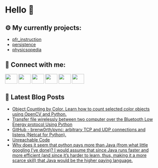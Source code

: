 # Hello 👋

## ⚙️ My currently projects:
- [pfr_instruction](https://github.com/bullbesh/pfr_instruction)
- [persistence](https://github.com/bullbesh/persistence)
- [physicsopedia](https://github.com/bullbesh/physicsopedia)

## 🔎 Connect with me:
[<img height="32" width="40" src="https://cdn.jsdelivr.net/npm/simple-icons@v5/icons/telegram.svg" />](https://t.me/bullbesh)
[<img height="32" width="40" src="https://cdn.jsdelivr.net/npm/simple-icons@v5/icons/vk.svg" />](https://vk.com/bullbesh)
[<img height="32" width="40" src="https://cdn.jsdelivr.net/npm/simple-icons@v5/icons/twitter.svg" />](https://twitter.com/bullbesh1)
[<img height="32" width="40" src="https://cdn.jsdelivr.net/npm/simple-icons@v5/icons/instagram.svg" />](https://www.instagram.com/bullbesh)
[<img height="32" width="40" src="https://cdn.jsdelivr.net/npm/simple-icons@v5/icons/reddit.svg" />](https://www.reddit.com/user/bullbesh)
[<img height="32" width="40" src="https://cdn.jsdelivr.net/npm/simple-icons@v5/icons/youtube.svg" />](https://www.youtube.com/channel/UCtfjRs6uzgq5mfm8S06WTcg)

## 📕 Latest Blog Posts
<!-- BLOG-POST-LIST:START -->
- [Object Counting by Color. Learn how to count selected color objects using OpenCV and Python.](https://www.reddit.com/r/Python/comments/ttlipp/object_counting_by_color_learn_how_to_count/)
- [Transfer file wirelessly between two computer over the Bluetooth Low Energy protocol Using Python](https://www.reddit.com/r/Python/comments/ttl4ra/transfer_file_wirelessly_between_two_computer/)
- [GitHub - brenw0rth/pync: arbitrary TCP and UDP connections and listens &lpar;Netcat for Python&rpar;.](https://www.reddit.com/r/Python/comments/ttkpio/github_brenw0rthpync_arbitrary_tcp_and_udp/)
- [Unreachable Code](https://www.reddit.com/r/Python/comments/ttjm0q/unreachable_code/)
- [Why does it seem that python pays more than Java &lpar;from what little googling I’ve done&rpar;? I would assume that since Java runs faster and more efficient &lpar;and since it’s harder to learn, thus, making it a more scarce skill&rpar; that Java would be the higher paying language.](https://www.reddit.com/r/Python/comments/ttjbrc/why_does_it_seem_that_python_pays_more_than_java/)
<!-- BLOG-POST-LIST:END -->
